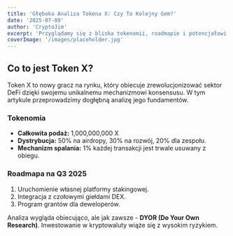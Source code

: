 ```yaml
---
title: 'Głęboka Analiza Tokena X: Czy To Kolejny Gem?'
date: '2025-07-09'
author: 'CryptoJim'
excerpt: 'Przyglądamy się z bliska tokenomii, roadmapie i potencjałowi projektu X. Czy warto inwestować? Oto nasza szczegółowa analiza.'
coverImage: '/images/placeholder.jpg'
---
```


## Co to jest Token X?

Token X to nowy gracz na rynku, który obiecuje zrewolucjonizować sektor DeFi dzięki swojemu unikalnemu mechanizmowi konsensusu. W tym artykule przeprowadzimy dogłębną analizę jego fundamentów.

### Tokenomia

*   **Całkowita podaż:** 1,000,000,000 X
*   **Dystrybucja:** 50% na airdropy, 30% na rozwój, 20% dla zespołu.
*   **Mechanizm spalania:** 1% każdej transakcji jest trwale usuwany z obiegu.

### Roadmapa na Q3 2025

1.  Uruchomienie własnej platformy stakingowej.
2.  Integracja z czołowymi giełdami DEX.
3.  Program grantów dla deweloperów.

Analiza wygląda obiecująco, ale jak zawsze - **DYOR (Do Your Own Research)**. Inwestowanie w kryptowaluty wiąże się z wysokim ryzykiem. 